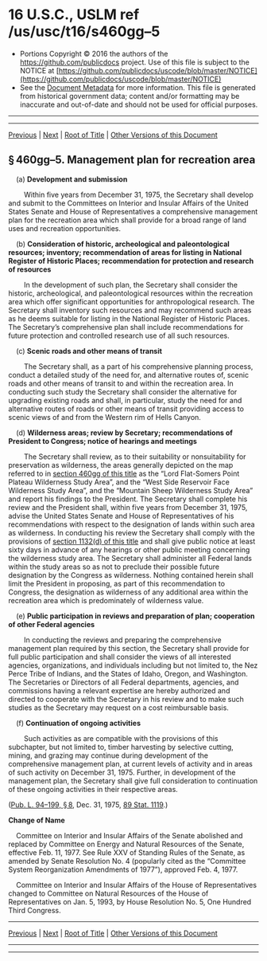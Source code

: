 ---
---

# 16 U.S.C., USLM ref /us/usc/t16/s460gg–5

* Portions Copyright © 2016 the authors of the https://github.com/publicdocs project.
  Use of this file is subject to the NOTICE at [https://github.com/publicdocs/uscode/blob/master/NOTICE](https://github.com/publicdocs/uscode/blob/master/NOTICE)
* See the [Document Metadata](././../../../../..//README.md) for more information.
  This file is generated from historical government data; content and/or formatting may be inaccurate and out-of-date and should not be used for official purposes.

----------
----------

[Previous](./../../../../..//us/usc/t16/ch1/schXCI/m__us_usc_t16_s460gg–4.md) | [Next](./../../../../..//us/usc/t16/ch1/schXCI/m__us_usc_t16_s460gg–6.md) | [Root of Title](./../../../../../) | [Other Versions of this Document](https://publicdocs.github.io/go/links?ns=uslm&ref=%2Fus%2Fusc%2Ft16%2Fs460gg%E2%80%935)

## § 460gg–5. Management plan for recreation area

    (a) __Development and submission__ 

        Within five years from December 31, 1975, the Secretary shall develop and submit to the Committees on Interior and Insular Affairs of the United States Senate and House of Representatives a comprehensive management plan for the recreation area which shall provide for a broad range of land uses and recreation opportunities.

    (b) __Consideration of historic, archeological and paleontological resources; inventory; recommendation of areas for listing in National Register of Historic Places; recommendation for protection and research of resources__ 

        In the development of such plan, the Secretary shall consider the historic, archeological, and paleontological resources within the recreation area which offer significant opportunities for anthropological research. The Secretary shall inventory such resources and may recommend such areas as he deems suitable for listing in the National Register of Historic Places. The Secretary’s comprehensive plan shall include recommendations for future protection and controlled research use of all such resources.

    (c) __Scenic roads and other means of transit__ 

        The Secretary shall, as a part of his comprehensive planning process, conduct a detailed study of the need for, and alternative routes of, scenic roads and other means of transit to and within the recreation area. In conducting such study the Secretary shall consider the alternative for upgrading existing roads and shall, in particular, study the need for and alternative routes of roads or other means of transit providing access to scenic views of and from the Western rim of Hells Canyon.

    (d) __Wilderness areas; review by Secretary; recommendations of President to Congress; notice of hearings and meetings__ 

        The Secretary shall review, as to their suitability or nonsuitability for preservation as wilderness, the areas generally depicted on the map referred to in [section 460gg of this title][/us/usc/t16/s460gg] as the “Lord Flat-Somers Point Plateau Wilderness Study Area”, and the “West Side Reservoir Face Wilderness Study Area”, and the “Mountain Sheep Wilderness Study Area” and report his findings to the President. The Secretary shall complete his review and the President shall, within five years from December 31, 1975, advise the United States Senate and House of Representatives of his recommendations with respect to the designation of lands within such area as wilderness. In conducting his review the Secretary shall comply with the provisions of [section 1132(d) of this title][/us/usc/t16/s1132/d] and shall give public notice at least sixty days in advance of any hearings or other public meeting concerning the wilderness study area. The Secretary shall administer all Federal lands within the study areas so as not to preclude their possible future designation by the Congress as wilderness. Nothing contained herein shall limit the President in proposing, as part of this recommendation to Congress, the designation as wilderness of any additional area within the recreation area which is predominately of wilderness value.

    (e) __Public participation in reviews and preparation of plan; cooperation of other Federal agencies__ 

        In conducting the reviews and preparing the comprehensive management plan required by this section, the Secretary shall provide for full public participation and shall consider the views of all interested agencies, organizations, and individuals including but not limited to, the Nez Perce Tribe of Indians, and the States of Idaho, Oregon, and Washington. The Secretaries or Directors of all Federal departments, agencies, and commissions having a relevant expertise are hereby authorized and directed to cooperate with the Secretary in his review and to make such studies as the Secretary may request on a cost reimbursable basis.

    (f) __Continuation of ongoing activities__ 

        Such activities as are compatible with the provisions of this subchapter, but not limited to, timber harvesting by selective cutting, mining, and grazing may continue during development of the comprehensive management plan, at current levels of activity and in areas of such activity on December 31, 1975. Further, in development of the management plan, the Secretary shall give full consideration to continuation of these ongoing activities in their respective areas.

([Pub. L. 94–199, § 8][/us/pl/94/199/s8], Dec. 31, 1975, [89 Stat. 1119][/us/stat/89/1119].)

 __Change of Name__ 

    Committee on Interior and Insular Affairs of the Senate abolished and replaced by Committee on Energy and Natural Resources of the Senate, effective Feb. 11, 1977. See Rule XXV of Standing Rules of the Senate, as amended by Senate Resolution No. 4 (popularly cited as the “Committee System Reorganization Amendments of 1977”), approved Feb. 4, 1977.

    Committee on Interior and Insular Affairs of the House of Representatives changed to Committee on Natural Resources of the House of Representatives on Jan. 5, 1993, by House Resolution No. 5, One Hundred Third Congress.

----------

[Previous](./../../../../..//us/usc/t16/ch1/schXCI/m__us_usc_t16_s460gg–4.md) | [Next](./../../../../..//us/usc/t16/ch1/schXCI/m__us_usc_t16_s460gg–6.md) | [Root of Title](./../../../../../) | [Other Versions of this Document](https://publicdocs.github.io/go/links?ns=uslm&ref=%2Fus%2Fusc%2Ft16%2Fs460gg%E2%80%935)

----------
----------

[/us/usc/t16/s460gg]: https://publicdocs.github.io/go/links?ns=uslm&ref=%2Fus%2Fusc%2Ft16%2Fs460gg
[/us/usc/t16/s1132/d]: https://publicdocs.github.io/go/links?ns=uslm&ref=%2Fus%2Fusc%2Ft16%2Fs1132%2Fd
[/us/pl/94/199/s8]: https://publicdocs.github.io/go/links?ns=uslm&ref=%2Fus%2Fpl%2F94%2F199%2Fs8
[/us/stat/89/1119]: https://publicdocs.github.io/go/links?ns=uslm&ref=%2Fus%2Fstat%2F89%2F1119


